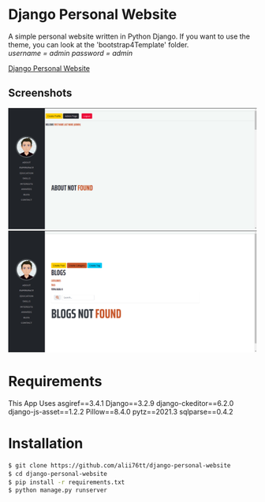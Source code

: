 # Django Personal Website
A simple personal website written in Python Django. If you want to use the theme, you can look at the 'bootstrap4Template' folder.
<br/>
*username = admin*
*password = admin*

[Django Personal Website](https://iltoxzero.pythonanywhere.com/)

## Screenshots
![1](/images/image1.png)
![2](/images/image2.png)

# Requirements
This App Uses asgiref==3.4.1
Django==3.2.9
django-ckeditor==6.2.0
django-js-asset==1.2.2
Pillow==8.4.0
pytz==2021.3
sqlparse==0.4.2

# Installation

```sh
$ git clone https://github.com/alii76tt/django-personal-website
$ cd django-personal-website
$ pip install -r requirements.txt
$ python manage.py runserver
```